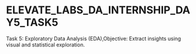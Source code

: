 # ELEVATE_LABS_DA_INTERNSHIP_DAY5_TASK5
Task 5: Exploratory Data Analysis (EDA),Objective: Extract insights using visual and statistical exploration.
